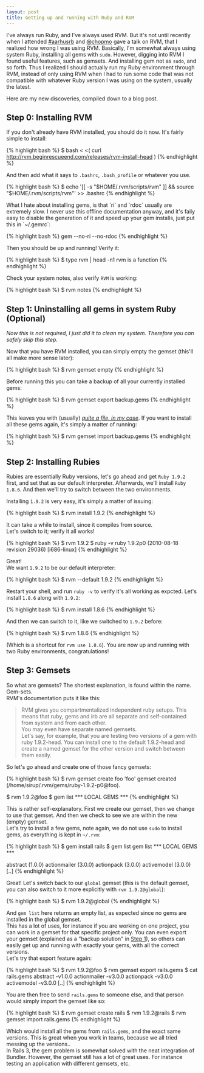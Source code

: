 ```yaml
---
layout: post
title: Getting up and running with Ruby and RVM
---
```


I've always run Ruby, and I've always used RVM. But it's not until recently when I attended [#aarhusrb](http://arhusrb.dk) and [@chopmo](http://twitter.com/chopmo) gave a talk on RVM, that I realized how wrong I was using RVM. Basically, I'm somewhat always using system Ruby, installing all gems with `sudo`. However, digging into RVM I found useful features, such as gemsets. And installing gem not as `sudo`, and so forth. Thus I realized I should actually run my Ruby environment through RVM, instead of only using RVM when I had to run some code that was not compatible with whatever Ruby version I was using on the system, usually the latest.  

Here are my new discoveries, compiled down to a blog post.

## Step 0: Installing RVM

If you don't already have RVM installed, you should do it now. It's fairly simple to install:

{% highlight bash %}
$ bash < <( curl http://rvm.beginrescueend.com/releases/rvm-install-head )
{% endhighlight %}

And then add what it says to `.bashrc`, `.bash_profile` or whatever you use.

{% highlight bash %}
$ echo '[[ -s "$HOME/.rvm/scripts/rvm" ]] && source "$HOME/.rvm/scripts/rvm"' >> .bashrc
{% endhighlight %}

<div class="tip">
What I hate about installing gems, is that `ri` and `rdoc` usually are extremely slow. I never use this offline documentation anyway, and it's faily easy to disable the generation of it and speed up your gem installs, just put this in `~/.gemrc`:

{% highlight bash %}
gem --no-ri --no-rdoc
{% endhighlight %}
</div>

Then you should be up and running! Verify it:

{% highlight bash %}
$ type rvm | head -n1
rvm is a function
{% endhighlight %}

Check your system notes, also verify `RVM` is working:

{% highlight bash %}
$ rvm notes
{% endhighlight %}

## Step 1: Uninstalling all gems in system Ruby (Optional)

*Now this is not required, I just did it to clean my system. Therefore you can safely skip this step.*

Now that you have RVM installed, you can simply empty the gemset (this'll all make more sense later):

{% highlight bash %}
$ rvm gemset empty
{% endhighlight %}

Before running this you can take a backup of all your currently installed gems:

{% highlight bash %}
$ rvm gemset export backup.gems
{% endhighlight %}

This leaves you with (usually) [*quite a file, in my case*](http://gist.github.com/568262). If you want to install all these gems again, it's simply a matter of running:

{% highlight bash %}
$ rvm gemset import backup.gems
{% endhighlight %}

## Step 2: Installing Rubies

Rubies are essentially Ruby versions, let's go ahead and get `Ruby 1.9.2` first, and set that as our default interpreter. Afterwards, we'll install `Ruby 1.8.6`. And then we'll try to switch between the two environments.

Installing `1.9.2` is very easy, it's simply a matter of issuing:

{% highlight bash %}
$ rvm install 1.9.2
{% endhighlight %}

It can take a while to install, since it compiles from source.  
Let's switch to it; verify it all works!

{% highlight bash %}
$ rvm 1.9.2
$ ruby -v
ruby 1.9.2p0 (2010-08-18 revision 29036) [i686-linux]
{% endhighlight %}

Great!  
We want `1.9.2` to be our default interpreter:
    
{% highlight bash %}
$ rvm --default 1.9.2
{% endhighlight %}

Restart your shell, and run `ruby -v` to verify it's all working as expcted. Let's install `1.8.6` along with `1.9.2`:

{% highlight bash %}
$ rvm install 1.8.6
{% endhighlight %}

And then we can switch to it, like we switched to `1.9.2` before:

{% highlight bash %}
$ rvm 1.8.6
{% endhighlight %}

(Which is a shortcut for `rvm use 1.8.6`). You are now up and running with two Ruby environments, congratulations!

## Step 3: Gemsets

So what are gemsets? The shortest explanation, is found within the name. Gem-sets.  
RVM's documentation puts it like this:

> RVM gives you compartmentalized independent ruby setups. This means that ruby, gems and irb are all separate and self-contained from system and from each other.   
> You may even have separate named gemsets.  
> Let's say, for example, that you are testing two versions of a gem with ruby 1.9.2-head. You can install one to the default 1.9.2-head and create a named gemset for the other version and switch between them easily.

So let's go ahead and create one of those fancy gemsets:

{% highlight bash %}
$ rvm gemset create foo
'foo' gemset created (/home/sirup/.rvm/gems/ruby-1.9.2-p0@foo).

$ rvm 1.9.2@foo
$ gem list
*** LOCAL GEMS ***
{% endhighlight %}

This is rather self-explanatory. First we create our gemset, then we change to use that gemset. And then we check to see we are within the new (empty) gemset.  
Let's try to install a few gems, note again, we do not use `sudo` to install gems, as everything is kept in `~/.rvm`:

{% highlight bash %}
$ gem install rails
$ gem list
gem list
*** LOCAL GEMS ***

abstract (1.0.0)
actionmailer (3.0.0)
actionpack (3.0.0)
activemodel (3.0.0)
[..]
{% endhighlight %}

Great! Let's switch back to our `global` gemset (this is the default gemset, you can also switch to it more explicitly with `rvm 1.9.2@global`):
    
{% highlight bash %}
$ rvm 1.9.2@global
{% endhighlight %}

And `gem list` here returns an empty list, as expected since no gems are installed in the global gemset.  
This has a lot of uses, for instance if you are working on one project, you can work in a gemset for that specific project only. You can even export your gemset (explained as a "backup solution" in [Step 1](#step1)), so others can easily get up and running with exactly your gems, with all the correct versions.  
Let's try that export feature again:

{% highlight bash %}
$ rvm 1.9.2@foo
$ rvm gemset export rails.gems
$ cat rails.gems
abstract -v1.0.0
actionmailer -v3.0.0
actionpack -v3.0.0
activemodel -v3.0.0
[..]
{% endhighlight %}

You are then free to send `rails.gems` to someone else, and that person would simply import the gemset like so:

{% highlight bash %}
$ rvm gemset create rails
$ rvm 1.9.2@rails
$ rvm gemset import rails.gems
{% endhighlight %}

Which would install all the gems from `rails.gems`, and the exact same versions. This is great when you work in teams, because we all tried messing up the versions..  
In Rails 3, the gem problem is somewhat solved with the neat integration of Bundler. However, the gemset still has a lot of great uses. For instance testing an application with different gemsets, etc.
